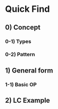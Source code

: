 # Quick Find

## 0) Concept

### 0-1) Types

### 0-2) Pattern

## 1) General form

### 1-1) Basic OP

## 2) LC Example
